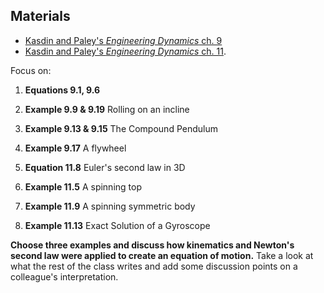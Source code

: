 ## Materials 
* [Kasdin and Paley's _Engineering Dynamics_ ch. 9](https://www.jstor.org/stable/j.ctvcm4ggj.12) 
* [Kasdin and Paley's _Engineering Dynamics_ ch. 11](https://www.jstor.org/stable/j.ctvcm4ggj.14). 

Focus on:

1. __Equations 9.1, 9.6__

2. __Example 9.9 & 9.19__ Rolling on an incline

3. __Example 9.13 & 9.15__ The Compound Pendulum

3. __Example 9.17__ A flywheel

4. __Equation 11.8__ Euler's second law in 3D

4. __Example 11.5__ A spinning top

4. __Example 11.9__ A spinning symmetric body

4. __Example 11.13__ Exact Solution of a Gyroscope

__Choose three examples and discuss how kinematics and Newton's second law were
applied to create an equation of motion.__ Take a look at what the rest of the
class writes and add some discussion points on a colleague's interpretation.

